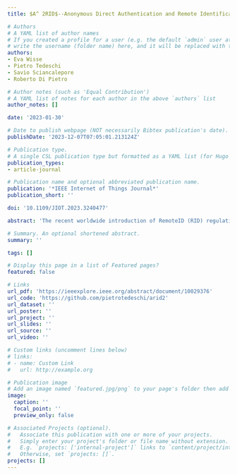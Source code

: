 ```yaml
---
title: $A^ 2RID$--Anonymous Direct Authentication and Remote Identification of Commercial Drones

# Authors
# A YAML list of author names
# If you created a profile for a user (e.g. the default `admin` user at `content/authors/admin/`), 
# write the username (folder name) here, and it will be replaced with their full name and linked to their profile.
authors:
- Eva Wisse
- Pietro Tedeschi
- Savio Sciancalepore
- Roberto Di Pietro

# Author notes (such as 'Equal Contribution')
# A YAML list of notes for each author in the above `authors` list
author_notes: []

date: '2023-01-30'

# Date to publish webpage (NOT necessarily Bibtex publication's date).
publishDate: '2023-12-07T07:05:01.213124Z'

# Publication type.
# A single CSL publication type but formatted as a YAML list (for Hugo requirements).
publication_types:
- article-journal

# Publication name and optional abbreviated publication name.
publication: '*IEEE Internet of Things Journal*'
publication_short: ''

doi: '10.1109/JIOT.2023.3240477'

abstract: 'The recent worldwide introduction of RemoteID (RID) regulations forces all unmanned aircrafts (UAs), also known as drones, to broadcast in plaintext on the wireless channel their identity and real-time location, for accounting and monitoring purposes. Although improving drones’ monitoring and situational awareness, the RID rule also generates significant privacy concerns for UAs’ operators, threatened by the ease of tracking of UAs and related confidentiality and privacy concerns connected with the broadcasting of plaintext identity information. In this article, we propose anonymous direct authentication and remote identification ( A2RID ), a protocol suite for A2RID of heterogeneous commercial UAs. A2RID integrates and adapts protocols for anonymous message signing to work in the UA domain, coping with the constraints of commercial drones and the tight real-time requirements imposed by the RID regulation. Overall, the protocols in the A2RID suite allow a UA manufacturer to pick the configuration that best suits the capabilities and constraints of the drone, i.e., either a processing-intensive but memory-lightweight solution (namely, CS−A2RID ) or a computationally friendly but memory-hungry approach (namely, DS−A2RID ). Besides formally defining the protocols and formally proving their security in our setting, we also implement and test them on real heterogeneous hardware platforms, i.e., the Holybro X-500 and the ESPcopter, releasing open-source the produced code. For all the protocols, we demonstrated experimentally the capability of generating anonymous RemoteID messages well below the time bound of 1 s required by RID, while at the same time having quite a limited impact on the energy budget of the drone.'

# Summary. An optional shortened abstract.
summary: ''

tags: []

# Display this page in a list of Featured pages?
featured: false

# Links
url_pdf: 'https://ieeexplore.ieee.org/abstract/document/10029376'
url_code: 'https://github.com/pietrotedeschi/arid2'
url_dataset: ''
url_poster: ''
url_project: ''
url_slides: ''
url_source: ''
url_video: ''

# Custom links (uncomment lines below)
# links:
# - name: Custom Link
#   url: http://example.org

# Publication image
# Add an image named `featured.jpg/png` to your page's folder then add a caption below.
image:
  caption: ''
  focal_point: ''
  preview_only: false

# Associated Projects (optional).
#   Associate this publication with one or more of your projects.
#   Simply enter your project's folder or file name without extension.
#   E.g. `projects: ['internal-project']` links to `content/project/internal-project/index.md`.
#   Otherwise, set `projects: []`.
projects: []
---
```

